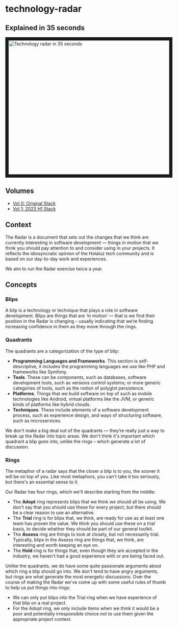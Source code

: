 # technology-radar

## Explained in 35 seconds

<a href="http://www.youtube.com/watch?feature=player_embedded&v=hRqnd_QPvFA
" target="_blank"><img src="http://img.youtube.com/vi/hRqnd_QPvFA/0.jpg" 
alt="Technology radar in 35 seconds" width="640" height="420" border="10" /></a>

## Volumes

- [Vol 0: Original Stack](https://radar.thoughtworks.com/?documentId=https%3A%2F%2Fraw.githubusercontent.com%2Fholaluz%2Ftechnology-radar%2Fmaster%2FHOLALUZ%2520TECHNOLOGY%2520RADAR%2520-%2520ORIGINAL%2520STACK.csv)
- [Vol 1: 2023 H1 Stack](https://radar.thoughtworks.com/?documentId=https%3A%2F%2Fraw.githubusercontent.com%2Fholaluz%2Ftechnology-radar%2Fmaster%2FHOLALUZ%2520TECHNOLOGY%2520RADAR%2520-%2520H1%25202023.csv)

## Context

The Radar is a document that sets out the changes that we think are currently interesting in software development — things in motion that we think you should pay attention to and consider using in your projects. It reflects the idiosyncratic opinion of the Holaluz tech community and is based on our day-to-day work and experiences.

We aim to run the Radar exercise twice a year.

## Concepts

### Blips

A blip is a technology or technique that plays a role in software development. Blips are things that are ‘in motion’ — that is we find their position in the Radar is changing – usually indicating that we’re finding increasing confidence in them as they move through the rings.

### Quadrants

The quadrants are a categorization of the type of blip:
  - **Programming Languages and Frameworks**. This section is self-descriptive, it includes the programming languages we use like PHP and frameworks like Symfony.
  - **Tools**. These can be components, such as databases, software development tools, such as versions control systems; or more generic categories of tools, such as the notion of polyglot persistence.
  - **Platforms**. Things that we build software on top of such as mobile technologies like Android, virtual platforms like the JVM, or generic kinds of platforms like hybrid clouds.
  - **Techniques**. These include elements of a software development process, such as experience design, and ways of structuring software, such as microservices.

We don't make a big deal out of the quadrants — they’re really just a way to break up the Radar into topic areas. We don't think it's important which quadrant a blip goes into, unlike the rings – which generate a lot of discussion.

### Rings

The metaphor of a radar says that the closer a blip is to you, the sooner it will be on top of you. Like most metaphors, you can't take it too seriously, but there's an essential sense to it.

Our Radar has four rings, which we'll describe starting from the middle:

- The **Adopt** ring represents blips that we think we should all be using. We don't say that you should use these for every project, but there should be a clear reason to use an alternative.
- The **Trial** ring is for blips that, we think, are ready for use as at least one team has proven the value. We think you should use these on a trial basis, to decide whether they should be part of our general toolkit. 
- The **Assess** ring are things to look at closely, but not necessarily trial. Typically, blips in the Assess ring are things that, we think, are interesting and worth keeping an eye on.
- The **Hold** ring is for things that, even though they are accepted in the industry, we haven't had a good experience with or are being faced out. 

Unlike the quadrants, we do have some quite passionate arguments about which ring a blip should go into. We don't tend to have angry arguments, but rings are what generate the most energetic discussions. Over the course of making the Radar we've come up with some useful rules of thumb to help us put things into rings:
- We can only put blips into the Trial ring when we have experience of that blip on a real project. 
- For the Adopt ring, we only include items when we think it would be a poor and potentially irresponsible choice not to use them given the appropriate project context.
